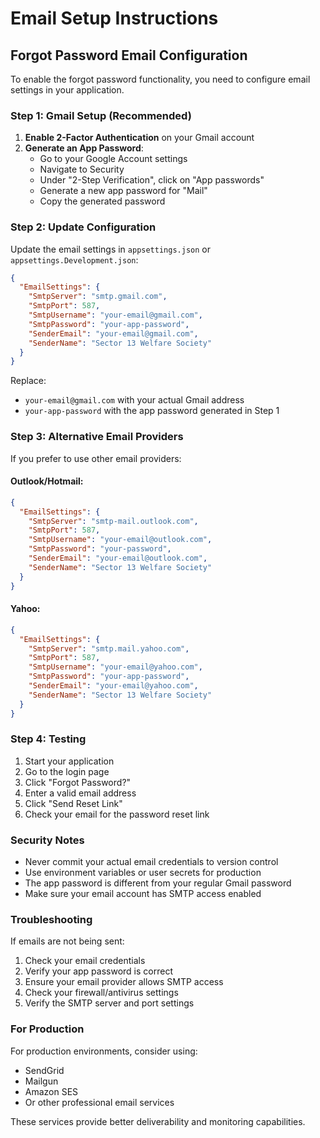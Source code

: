 # Email Setup Instructions

## Forgot Password Email Configuration

To enable the forgot password functionality, you need to configure email settings in your application.

### Step 1: Gmail Setup (Recommended)

1. **Enable 2-Factor Authentication** on your Gmail account
2. **Generate an App Password**:
   - Go to your Google Account settings
   - Navigate to Security
   - Under "2-Step Verification", click on "App passwords"
   - Generate a new app password for "Mail"
   - Copy the generated password

### Step 2: Update Configuration

Update the email settings in `appsettings.json` or `appsettings.Development.json`:

```json
{
  "EmailSettings": {
    "SmtpServer": "smtp.gmail.com",
    "SmtpPort": 587,
    "SmtpUsername": "your-email@gmail.com",
    "SmtpPassword": "your-app-password",
    "SenderEmail": "your-email@gmail.com",
    "SenderName": "Sector 13 Welfare Society"
  }
}
```

Replace:
- `your-email@gmail.com` with your actual Gmail address
- `your-app-password` with the app password generated in Step 1

### Step 3: Alternative Email Providers

If you prefer to use other email providers:

#### Outlook/Hotmail:
```json
{
  "EmailSettings": {
    "SmtpServer": "smtp-mail.outlook.com",
    "SmtpPort": 587,
    "SmtpUsername": "your-email@outlook.com",
    "SmtpPassword": "your-password",
    "SenderEmail": "your-email@outlook.com",
    "SenderName": "Sector 13 Welfare Society"
  }
}
```

#### Yahoo:
```json
{
  "EmailSettings": {
    "SmtpServer": "smtp.mail.yahoo.com",
    "SmtpPort": 587,
    "SmtpUsername": "your-email@yahoo.com",
    "SmtpPassword": "your-app-password",
    "SenderEmail": "your-email@yahoo.com",
    "SenderName": "Sector 13 Welfare Society"
  }
}
```

### Step 4: Testing

1. Start your application
2. Go to the login page
3. Click "Forgot Password?"
4. Enter a valid email address
5. Click "Send Reset Link"
6. Check your email for the password reset link

### Security Notes

- Never commit your actual email credentials to version control
- Use environment variables or user secrets for production
- The app password is different from your regular Gmail password
- Make sure your email account has SMTP access enabled

### Troubleshooting

If emails are not being sent:

1. Check your email credentials
2. Verify your app password is correct
3. Ensure your email provider allows SMTP access
4. Check your firewall/antivirus settings
5. Verify the SMTP server and port settings

### For Production

For production environments, consider using:
- SendGrid
- Mailgun
- Amazon SES
- Or other professional email services

These services provide better deliverability and monitoring capabilities. 